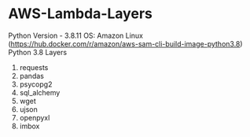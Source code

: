 # AWS-Lambda-Layers
Python Version - 3.8.11
OS: Amazon Linux (https://hub.docker.com/r/amazon/aws-sam-cli-build-image-python3.8)
Python 3.8 Layers
1. requests
2. pandas
3. psycopg2
4. sql_alchemy
5. wget
6. ujson
7. openpyxl
8. imbox
